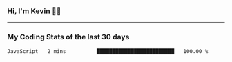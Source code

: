 ### Hi, I'm Kevin 👋🏻

<!--
**kevin-kraus/kevin-kraus** is a ✨ _special_ ✨ repository because its `README.md` (this file) appears on your GitHub profile.

Here are some ideas to get you started:

- 🔭 I’m currently working on ...
- 🌱 I’m currently learning ...
- 👯 I’m looking to collaborate on ...
- 🤔 I’m looking for help with ...
- 💬 Ask me about ...
- 📫 How to reach me: ...
- 😄 Pronouns: ...
- ⚡ Fun fact: ...
-->
--- 
### My Coding Stats of the last 30 days
<!--START_SECTION:waka-->

```text
JavaScript   2 mins          █████████████████████████   100.00 %
```

<!--END_SECTION:waka-->
